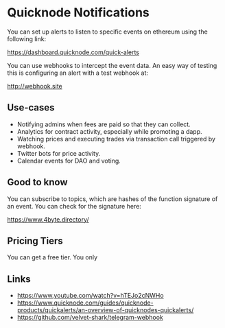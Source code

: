# Quicknode Notifications

You can set up alerts to listen to specific events on ethereum using the following link:

https://dashboard.quicknode.com/quick-alerts

You can use webhooks to intercept the event data. An easy way of testing this is configuring an alert with a test webhook at:

http://webhook.site

## Use-cases
- Notifying admins when fees are paid so that they can collect.
- Analytics for contract activity, especially while promoting a dapp.
- Watching prices and executing trades via transaction call triggered by webhook.
- Twitter bots for price activity.
- Calendar events for DAO and voting.  


## Good to know
You can subscribe to topics, which are hashes of the function signature of an event. You can check for the signature here:

https://www.4byte.directory/

## Pricing Tiers

You can get a free tier. You only 

## Links

- https://www.youtube.com/watch?v=hTEJo2cNWHo
- https://www.quicknode.com/guides/quicknode-products/quickalerts/an-overview-of-quicknodes-quickalerts/
- https://github.com/velvet-shark/telegram-webhook




